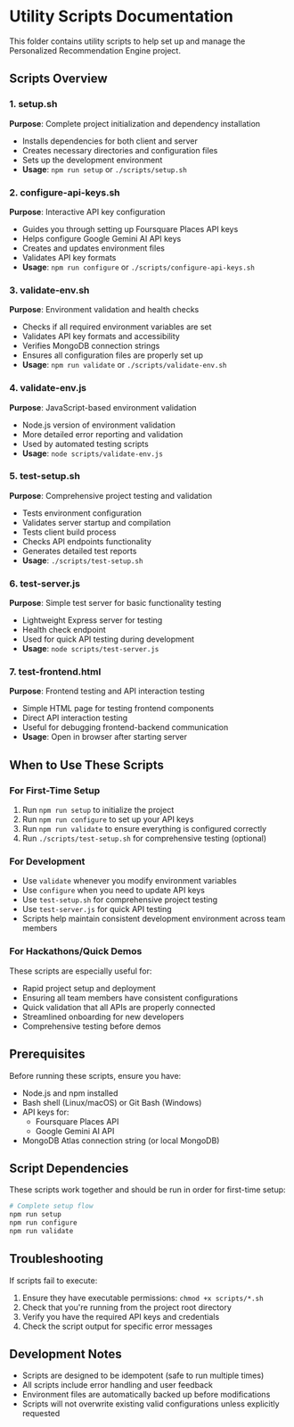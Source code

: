 # Utility Scripts Documentation

This folder contains utility scripts to help set up and manage the Personalized Recommendation Engine project.

## Scripts Overview

### 1. setup.sh

**Purpose**: Complete project initialization and dependency installation

- Installs dependencies for both client and server
- Creates necessary directories and configuration files
- Sets up the development environment
- **Usage**: `npm run setup` or `./scripts/setup.sh`

### 2. configure-api-keys.sh

**Purpose**: Interactive API key configuration

- Guides you through setting up Foursquare Places API keys
- Helps configure Google Gemini AI API keys
- Creates and updates environment files
- Validates API key formats
- **Usage**: `npm run configure` or `./scripts/configure-api-keys.sh`

### 3. validate-env.sh

**Purpose**: Environment validation and health checks

- Checks if all required environment variables are set
- Validates API key formats and accessibility
- Verifies MongoDB connection strings
- Ensures all configuration files are properly set up
- **Usage**: `npm run validate` or `./scripts/validate-env.sh`

### 4. validate-env.js

**Purpose**: JavaScript-based environment validation

- Node.js version of environment validation
- More detailed error reporting and validation
- Used by automated testing scripts
- **Usage**: `node scripts/validate-env.js`

### 5. test-setup.sh

**Purpose**: Comprehensive project testing and validation

- Tests environment configuration
- Validates server startup and compilation
- Tests client build process
- Checks API endpoints functionality
- Generates detailed test reports
- **Usage**: `./scripts/test-setup.sh`

### 6. test-server.js

**Purpose**: Simple test server for basic functionality testing

- Lightweight Express server for testing
- Health check endpoint
- Used for quick API testing during development
- **Usage**: `node scripts/test-server.js`

### 7. test-frontend.html

**Purpose**: Frontend testing and API interaction testing

- Simple HTML page for testing frontend components
- Direct API interaction testing
- Useful for debugging frontend-backend communication
- **Usage**: Open in browser after starting server

## When to Use These Scripts

### For First-Time Setup

1. Run `npm run setup` to initialize the project
2. Run `npm run configure` to set up your API keys
3. Run `npm run validate` to ensure everything is configured correctly
4. Run `./scripts/test-setup.sh` for comprehensive testing (optional)

### For Development

- Use `validate` whenever you modify environment variables
- Use `configure` when you need to update API keys
- Use `test-setup.sh` for comprehensive project testing
- Use `test-server.js` for quick API testing
- Scripts help maintain consistent development environment across team members

### For Hackathons/Quick Demos

These scripts are especially useful for:

- Rapid project setup and deployment
- Ensuring all team members have consistent configurations
- Quick validation that all APIs are properly connected
- Streamlined onboarding for new developers
- Comprehensive testing before demos

## Prerequisites

Before running these scripts, ensure you have:

- Node.js and npm installed
- Bash shell (Linux/macOS) or Git Bash (Windows)
- API keys for:
  - Foursquare Places API
  - Google Gemini AI API
- MongoDB Atlas connection string (or local MongoDB)

## Script Dependencies

These scripts work together and should be run in order for first-time setup:

```bash
# Complete setup flow
npm run setup
npm run configure  
npm run validate
```

## Troubleshooting

If scripts fail to execute:

1. Ensure they have executable permissions: `chmod +x scripts/*.sh`
2. Check that you're running from the project root directory
3. Verify you have the required API keys and credentials
4. Check the script output for specific error messages

## Development Notes

- Scripts are designed to be idempotent (safe to run multiple times)
- All scripts include error handling and user feedback
- Environment files are automatically backed up before modifications
- Scripts will not overwrite existing valid configurations unless explicitly requested

